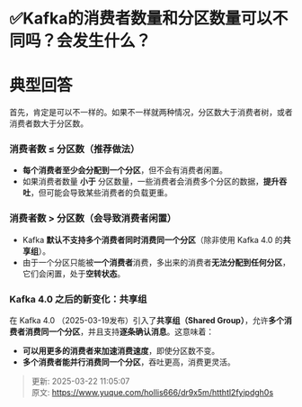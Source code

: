 # ✅Kafka的消费者数量和分区数量可以不同吗？会发生什么？

# 典型回答


首先，肯定是可以不一样的。如果不一样就两种情况，分区数大于消费者树，或者消费者数大于分区数。



### **消费者数 ≤ 分区数（推荐做法）**
+ **每个消费者至少会分配到一个分区**，但不会有消费者闲置。
+ 如果消费者数量 **小于** 分区数量，一些消费者会消费多个分区的数据，**提升吞吐**，但可能会导致某些消费者的负载更重。



### **消费者数 > 分区数（会导致消费者闲置）**
+ Kafka **默认不支持多个消费者同时消费同一个分区**（除非使用 Kafka 4.0 的**共享组**）。
+ 由于一个分区只能被**一个消费者**消费，多出来的消费者**无法分配到任何分区**，它们会闲置，处于**空转状态**。



### **Kafka 4.0 之后的新变化：共享组**


在 Kafka 4.0 （2025-03-19发布）引入了**共享组（Shared Group）**，允许**多个消费者消费同一个分区**，并且支持**逐条确认消息**。这意味着：



+ **可以用更多的消费者来加速消费速度**，即使分区数不变。
+ **多个消费者能并行消费同一个分区**，吞吐更高，消费更灵活。



> 更新: 2025-03-22 11:05:07  
> 原文: <https://www.yuque.com/hollis666/dr9x5m/htthtl2fyipdgh0s>